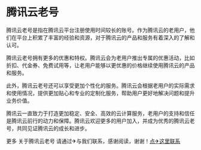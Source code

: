 # 腾讯云老号

腾讯云老号是指在腾讯云平台注册使用时间较长的账号。作为腾讯云的老用户，他们在平台上积累了丰富的经验和资源，对于腾讯云的产品和服务有着深入的了解和认可。

腾讯云老号拥有更多的优惠和特权。腾讯云会为老用户推出专属的优惠活动，比如折扣、代金券、免费试用等，让老用户能够以更优惠的价格继续使用腾讯云的产品和服务。

此外，腾讯云老号还可以享受更加个性化的服务。腾讯云会根据老用户的实际需求和使用情况，提供更加贴心和专业的定制化服务，帮助用户更好地解决问题和提升业务价值。

腾讯云一直致力于打造更加稳定、安全、高效的云计算服务，老用户的支持和信任是腾讯云前行的动力和保障。腾讯云欢迎更多的用户加入，并成为优秀的腾讯云老号，共同见证腾讯云的成长和进步。

更多 关于腾讯云老号 请通过✈与我们联系，感谢阅读，谢谢！[点✈这里联系](https://add.k02.cc)